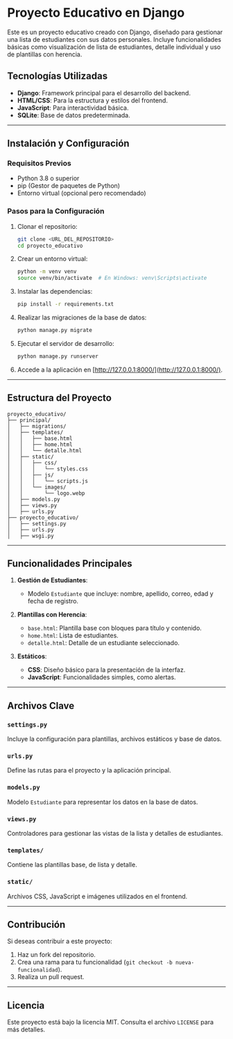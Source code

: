 # Proyecto Educativo en Django

Este es un proyecto educativo creado con Django, diseñado para gestionar una lista de estudiantes con sus datos personales. Incluye funcionalidades básicas como visualización de lista de estudiantes, detalle individual y uso de plantillas con herencia.

## Tecnologías Utilizadas

- **Django**: Framework principal para el desarrollo del backend.
- **HTML/CSS**: Para la estructura y estilos del frontend.
- **JavaScript**: Para interactividad básica.
- **SQLite**: Base de datos predeterminada.

---

## Instalación y Configuración

### Requisitos Previos
- Python 3.8 o superior
- pip (Gestor de paquetes de Python)
- Entorno virtual (opcional pero recomendado)

### Pasos para la Configuración
1. Clonar el repositorio:
   ```bash
   git clone <URL_DEL_REPOSITORIO>
   cd proyecto_educativo
   ```

2. Crear un entorno virtual:
   ```bash
   python -m venv venv
   source venv/bin/activate  # En Windows: venv\Scripts\activate
   ```

3. Instalar las dependencias:
   ```bash
   pip install -r requirements.txt
   ```

4. Realizar las migraciones de la base de datos:
   ```bash
   python manage.py migrate
   ```

5. Ejecutar el servidor de desarrollo:
   ```bash
   python manage.py runserver
   ```

6. Accede a la aplicación en [http://127.0.0.1:8000/](http://127.0.0.1:8000/).

---

## Estructura del Proyecto

```
proyecto_educativo/
├── principal/
│   ├── migrations/
│   ├── templates/
│   │   ├── base.html
│   │   ├── home.html
│   │   └── detalle.html
│   ├── static/
│   │   ├── css/
│   │   │   └── styles.css
│   │   ├── js/
│   │   │   └── scripts.js
│   │   └── images/
│   │       └── logo.webp
│   ├── models.py
│   ├── views.py
│   ├── urls.py
├── proyecto_educativo/
│   ├── settings.py
│   ├── urls.py
│   ├── wsgi.py
```

---

## Funcionalidades Principales

1. **Gestión de Estudiantes**:
   - Modelo `Estudiante` que incluye: nombre, apellido, correo, edad y fecha de registro.

2. **Plantillas con Herencia**:
   - `base.html`: Plantilla base con bloques para título y contenido.
   - `home.html`: Lista de estudiantes.
   - `detalle.html`: Detalle de un estudiante seleccionado.

3. **Estáticos**:
   - **CSS**: Diseño básico para la presentación de la interfaz.
   - **JavaScript**: Funcionalidades simples, como alertas.

---

## Archivos Clave

### `settings.py`
Incluye la configuración para plantillas, archivos estáticos y base de datos.

### `urls.py`
Define las rutas para el proyecto y la aplicación principal.

### `models.py`
Modelo `Estudiante` para representar los datos en la base de datos.

### `views.py`
Controladores para gestionar las vistas de la lista y detalles de estudiantes.

### `templates/`
Contiene las plantillas base, de lista y detalle.

### `static/`
Archivos CSS, JavaScript e imágenes utilizados en el frontend.

---

## Contribución

Si deseas contribuir a este proyecto:
1. Haz un fork del repositorio.
2. Crea una rama para tu funcionalidad (`git checkout -b nueva-funcionalidad`).
3. Realiza un pull request.

---

## Licencia

Este proyecto está bajo la licencia MIT. Consulta el archivo `LICENSE` para más detalles.
